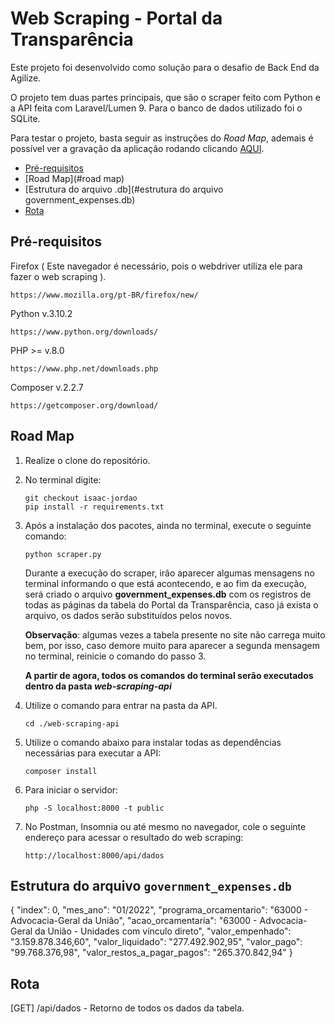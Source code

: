 # Web Scraping - Portal da Transparência

Este projeto foi desenvolvido como solução para o desafio de Back End da Agilize.

O projeto tem duas partes principais, que são o scraper feito com Python e a API feita com Laravel/Lumen 9. Para o banco de dados utilizado foi o SQLite.

Para testar o projeto, basta seguir as instruções do *Road Map*, ademais é possível ver a gravação da aplicação rodando clicando [AQUI](https://www.youtube.com/watch?v=S8d_hGRXP9o). 

- [Pré-requisitos](#pré-requisitos)
- [Road Map](#road map)
- [Estrutura do arquivo .db](#estrutura do arquivo government_expenses.db)
- [Rota](#rota)



## Pré-requisitos 

Firefox ( Este navegador é necessário, pois o webdriver utiliza ele para fazer o web scraping ).

```
https://www.mozilla.org/pt-BR/firefox/new/
```

Python v.3.10.2

```
https://www.python.org/downloads/
```

PHP >= v.8.0

```
https://www.php.net/downloads.php
```

Composer v.2.2.7

```
https://getcomposer.org/download/
```



## Road Map

1. Realize o clone do repositório.

2. No terminal digite: 

   ```
   git checkout isaac-jordao
   pip install -r requirements.txt
   ```

3. Após a instalação dos pacotes, ainda no terminal, execute o seguinte comando:

   ```
   python scraper.py
   ```

   

   Durante a execução do scraper, irão aparecer algumas mensagens no terminal informando o que está acontecendo, e ao fim da execução, será criado o arquivo **government_expenses.db** com os registros de todas as páginas da tabela do Portal da Transparência, caso já exista o arquivo, os dados serão substituídos pelos novos.

   **Observação**: algumas vezes a tabela presente no site não carrega muito bem, por isso, caso demore muito para aparecer a segunda mensagem no terminal, reinicie o comando do passo 3.

   

   **A partir de agora, todos os comandos do terminal serão executados dentro da pasta *web-scraping-api*** 

   

4. Utilize o comando para entrar na pasta da API.
   
   ```
   cd ./web-scraping-api
   ```
   
5. Utilize o comando abaixo para instalar todas as dependências necessárias para executar a API:
   
   ```
   composer install
   ```
   
6. Para iniciar o servidor:

   ```
   php -S localhost:8000 -t public
   ```

7. No Postman, Insomnia ou até mesmo no navegador, cole o seguinte endereço para acessar o resultado do web scraping:

   ```
   http://localhost:8000/api/dados
   ```



## Estrutura do arquivo `government_expenses.db`

{
    "index": 0,
    "mes_ano": "01/2022",
    "programa_orcamentario": "63000 - Advocacia-Geral da União",
    "acao_orcamentaria": "63000 - Advocacia-Geral da União - Unidades com vínculo direto",
    "valor_empenhado": "3.159.878.346,60",
    "valor_liquidado": "277.492.902,95",
    "valor_pago": "99.768.376,98",
    "valor_restos_a_pagar_pagos": "265.370.842,94"
  }



## Rota

[GET] /api/dados - Retorno de todos os dados da tabela.